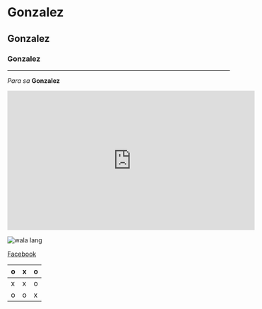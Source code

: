 # Gonzalez
## Gonzalez
### Gonzalez
---
*Para sa* **Gonzalez**

<iframe width="560" height="315" src="https://www.youtube.com/embed/qHZiIxprsrs?si=POaeZYO3iXGXow0r" title="YouTube video player" frameborder="0" allow="accelerometer; autoplay; clipboard-write; encrypted-media; gyroscope; picture-in-picture; web-share" allowfullscreen></iframe>


![wala lang](https://jhs.adnu.edu.ph/pluginfile.php/1/theme_remui/section_html/942325426/welcomebg.png)

[Facebook](https://www.facebook.com/)

| o | x | o |
|---|---|---|
| x | x | o |
| o | o | x |

